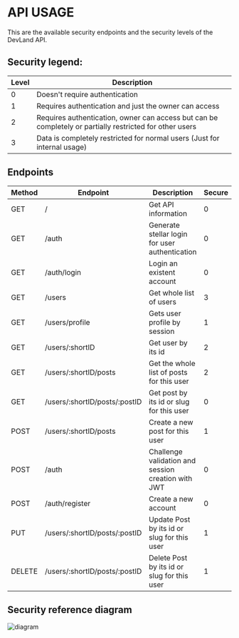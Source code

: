 
# API USAGE

This are the available security endpoints and the security levels of the DevLand API.

## Security legend:
| Level | Description |
| ----- | ----------- |
| 0 | Doesn't require authentication |
| 1 | Requires authentication and just the owner can access |
| 2 | Requires authentication, owner can access but can be completely or partially restricted for other users |
| 3 | Data is completely restricted for normal users (Just for internal usage) |

## Endpoints

| Method | Endpoint | Description | Secure |
| ------------- | ------------- | ----- | ------ |
| GET  | / | Get API information | 0 |
| GET | /auth | Generate stellar login for user authentication | 0 |
| GET | /auth/login | Login an existent account | 0 |
| GET  | /users | Get whole list of users | 3 |
| GET  | /users/profile | Gets user profile by session | 1 |
| GET  | /users/:shortID | Get user by its id | 2 |
| GET  | /users/:shortID/posts | Get the whole list of posts for this user | 2 |
| GET  | /users/:shortID/posts/:postID | Get post by its id or slug for this user | 0 |
| POST | /users/:shortID/posts | Create a new post for this user | 1 |
| POST | /auth | Challenge validation and session creation with JWT | 0 |
| POST | /auth/register | Create a new account | 0 |
| PUT | /users/:shortID/posts/:postID | Update Post by its id or slug for this user | 1 |
| DELETE | /users/:shortID/posts/:postID | Delete Post by its id or slug for this user | 1 |

## Security reference diagram

![diagram](https://i.imgur.com/xBhUVJN.png)